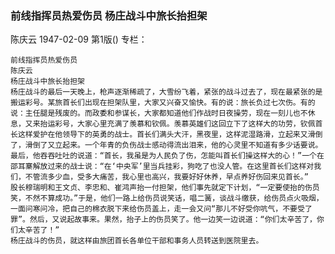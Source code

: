 ### 前线指挥员热爱伤员  杨庄战斗中旅长抬担架
陈庆云
1947-02-09
第1版()
专栏：

    前线指挥员热爱伤员
    陈庆云
    杨庄战斗中旅长抬担架
    杨庄战斗的最后一天晚上，枪声逐渐稀疏了，大雪纷飞着，紧张的战斗过去了，现在最紧张的是搬运彩号。某旅首长们出现在担架队里，大家又兴奋又愉快。有的说：旅长负过七次伤。有的说：主任腿是残废的。而政委和参谋长，大家都知道他们作战时日夜操劳，现在一刻儿也不休息，又来抬运彩号，大家心里充满了羡慕和钦佩。羡慕英雄们这回立下了这样大的功劳，钦佩首长这样爱护在他领导下的英勇的战士。首长们满头大汗，黑夜里，这样泥湿路滑，立起来又滑倒了，滑倒了又立起来。一个年青的负伤战士感动得流出泪来，他的心灵里不知道有多少话要说。最后，他吞吞吐吐的说道：“首长，我虽是为人民负了伤，怎能叫首长们操这样大的心！”一个在邵耳寨解放过来的战士说：“在‘中央军’里当兵挂彩，狗吃了也没人管。在这里首长们这样对我们，不管流多少血，受多大痛苦，我心里也高兴，我要好好休养，早点养好伤回来见首长。”
    股长穆瑞明和王文贞、李忠和、崔鸿声抬一付担架，他们事先就定下计划，“一定要使抬的伤员笑，不然不算成功。”于是，他们一路上给伤员说笑话，唱二簧，谈战斗缴获，给伤员点火吸烟，一面问寒问冷，把自己的棉衣脱下来给伤员盖上，走一会又问“那儿不好受你吭气，不要受了罪”。然后，又说起故事来。果然，抬子上的伤员笑了。他一边笑一边说道：“你们太辛苦了，你们太辛苦了！”
    杨庄战斗的伤员，就这样由旅团首长各单位干部和事务人员转送到医院里去。
